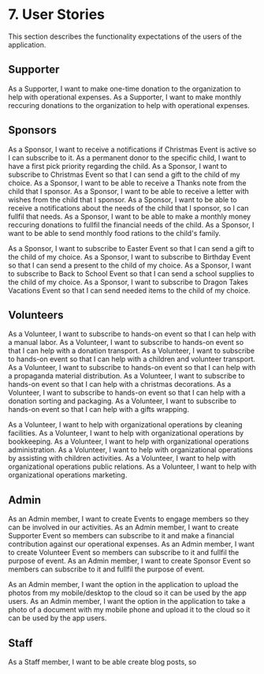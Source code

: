 # 7. User Stories

This section describes the functionality expectations of the users of the application.

## Supporter

As a Supporter, I want to make one-time donation to the organization to help with operational expenses. As a Supporter, I want to make monthly reccuring donations to the organization to help with operational expenses.

## Sponsors

As a Sponsor, I want to receive a notifications if Christmas Event is active so I can subscribe to it. As a permanent donor to the specific child, I want to have a first pick priority regarding the child. As a Sponsor, I want to subscribe to Christmas Event so that I can send a gift to the child of my choice. As a Sponsor, I want to be able to receive a Thanks note from the child that I sponsor. As a Sponsor, I want to be able to receive a letter with wishes from the child that I sponsor. As a Sponsor, I want to be able to receive a notifications about the needs of the child that I sponsor, so I can fullfil that needs. As a Sponsor, I want to be able to make a monthly money reccuring donations to fullfil the financial needs of the child. As a Sponsor, I want to be able to send monthly food rations to the child's family.

As a Sponsor, I want to subscribe to Easter Event so that I can send a gift to the child of my choice. As a Sponsor, I want to subscribe to Birthday Event so that I can send a present to the child of my choice. As a Sponsor, I want to subscribe to Back to School Event so that I can send a school supplies to the child of my choice. As a Sponsor, I want to subscribe to Dragon Takes Vacations Event so that I can send needed items to the child of my choice.

## Volunteers

As a Volunteer, I want to subscribe to hands-on event so that I can help with a manual labor. As a Volunteer, I want to subscribe to hands-on event so that I can help with a donation transport. As a Volunteer, I want to subscribe to hands-on event so that I can help with a children and volunteer transport. As a Volunteer, I want to subscribe to hands-on event so that I can help with a propaganda material distribution. As a Volunteer, I want to subscribe to hands-on event so that I can help with a christmas decorations. As a Volunteer, I want to subscribe to hands-on event so that I can help with a donation sorting and packaging. As a Volunteer, I want to subscribe to hands-on event so that I can help with a gifts wrapping.

As a Volunteer, I want to help with organizational operations by cleaning facilities. As a Volunteer, I want to help with organizational operations by bookkeeping. As a Volunteer, I want to help with organizational operations administration. As a Volunteer, I want to help with organizational operations by assisting with children activities. As a Volunteer, I want to help with organizational operations public relations. As a Volunteer, I want to help with organizational operations marketing.

## Admin

As an Admin member, I want to create Events to engage members so they can be involved in our activities. As an Admin member, I want to create Supporter Event so members can subscribe to it and make a financial contribution against our operational expenses. As an Admin member, I want to create Volunteer Event so members can subscribe to it and fullfil the purpose of event. As an Admin member, I want to create Sponsor Event so members can subscribe to it and fullfil the purpose of event.

As an Admin member, I want the option in the application to upload the photos from my mobile/desktop to the cloud so it can be used by the app users. As an Admin member, I want the option in the application to take a photo of a document with my mobile phone and upload it to the cloud so it can be used by the app users.

## Staff

As a Staff member, I want to be able create blog posts, so

